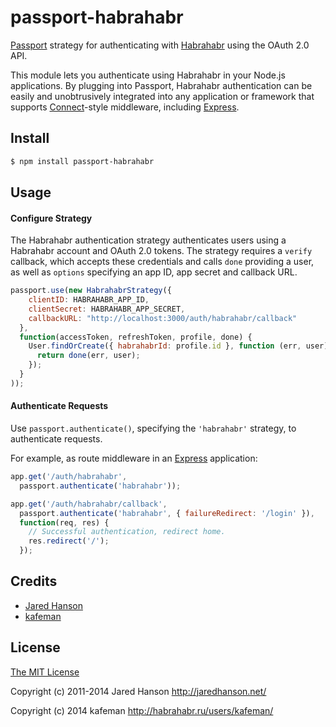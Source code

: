 # passport-habrahabr

[Passport](http://passportjs.org/) strategy for authenticating with
[Habrahabr](http://habrahabr.ru/) using the OAuth 2.0 API.

This module lets you authenticate using Habrahabr in your Node.js applications.
By plugging into Passport, Habrahabr authentication can be easily and
unobtrusively integrated into any application or framework that supports
[Connect](http://www.senchalabs.org/connect/)-style middleware, including
[Express](http://expressjs.com/).

## Install

```bash
$ npm install passport-habrahabr
```

## Usage

#### Configure Strategy

The Habrahabr authentication strategy authenticates users using a Habrahabr
account and OAuth 2.0 tokens.  The strategy requires a `verify` callback, which
accepts these credentials and calls `done` providing a user, as well as
`options` specifying an app ID, app secret and callback URL.

```javascript
passport.use(new HabrahabrStrategy({
    clientID: HABRAHABR_APP_ID,
    clientSecret: HABRAHABR_APP_SECRET,
    callbackURL: "http://localhost:3000/auth/habrahabr/callback"
  },
  function(accessToken, refreshToken, profile, done) {
    User.findOrCreate({ habrahabrId: profile.id }, function (err, user) {
      return done(err, user);
    });
  }
));
```

#### Authenticate Requests

Use `passport.authenticate()`, specifying the `'habrahabr'` strategy, to
authenticate requests.

For example, as route middleware in an [Express](http://expressjs.com/)
application:

```javascript
app.get('/auth/habrahabr',
  passport.authenticate('habrahabr'));

app.get('/auth/habrahabr/callback',
  passport.authenticate('habrahabr', { failureRedirect: '/login' }),
  function(req, res) {
    // Successful authentication, redirect home.
    res.redirect('/');
  });
```

## Credits

* [Jared Hanson](http://github.com/jaredhanson)
* [kafeman](http://github.com/kafeman)

## License

[The MIT License](http://opensource.org/licenses/MIT)

Copyright (c) 2011-2014 Jared Hanson http://jaredhanson.net/

Copyright (c) 2014 kafeman http://habrahabr.ru/users/kafeman/
